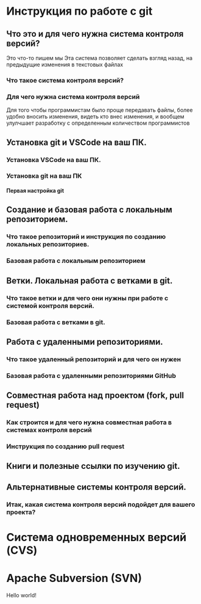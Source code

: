 # Инструкция по работе с git

## Что это и для чего нужна система контроля версий?
Это что-то пишем мы
Эта система позволяет сделать взгляд назад, на предыдущие изменения в текстовых файлах

### Что такое система контроля версий?

### Для чего нужна система контроля версий
Для того чтобы программистам было проще передавать файлы, более удобно вносить изменения, видеть кто внес изменения, и вообщем улулчшает разработку с определенным количеством программистов
## Установка git и VSCode на ваш ПК.

### Установка VSCode на ваш ПК.

### Установка git на ваш ПК

#### Первая настройка git

## Создание и базовая работа с локальным репозиторием.

### Что такое репозиторий и инструкция по созданию локальных репозиториев.

### Базовая работа с локальным репозиторием

## Ветки. Локальная работа с ветками в git.

### Что такое ветки и для чего они нужны при работе с системой контроля версий.

### Базовая работа с ветками в git.

## Работа с удаленными репозиториями.

### Что такое удаленный репозиторий и для чего он нужен

### Базовая работа с удаленными репозиториями GitHub

## Совместная работа над проектом (fork, pull request)

### Как строится и для чего нужна совместная работа в системах контроля версий

### Инструкция по созданию pull request

## Книги и полезные ссылки по изучению git.

## Альтернативные системы контроля версий.

### Итак, какая система контроля версий подойдет для вашего проекта?

# Система одновременных версий (CVS)

# Apache Subversion (SVN)

Hello world!